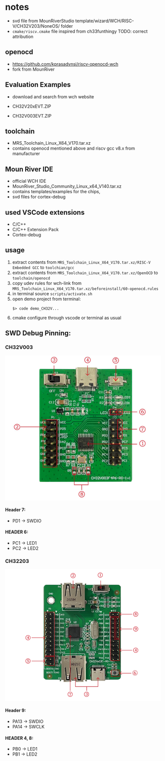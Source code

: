 # notes
 - svd file from MounRiverStudio 
   template/wizard/WCH/RISC-V/CH32V203/NoneOS/
   folder
 - `cmake/riscv.cmake` file inspired from ch33funthingy TODO: correct attribution

## openocd
 - https://github.com/kprasadvnsi/riscv-openocd-wch 
 - fork from MounRiver  

## Evaluation Examples
 - download and search from wch website
 
 - CH32V20xEVT.ZIP
 - CH32V003EVT.ZIP

## toolchain
 - MRS_Toolchain_Linux_X64_V170.tar.xz
 - contains openocd mentioned above and riscv gcc v8.x from manufacturer


## Moun River IDE
 - official WCH IDE
 - MounRiver_Studio_Community_Linux_x64_V140.tar.xz
 - contains templates/examples for the chips,
 - svd files for cortex-debug

## used VSCode extensions
 - C/C++
 - C/C++ Extension Pack
 - Cortex-debug

##  usage
 1. extract contents from `MRS_Toolchain_Linux_X64_V170.tar.xz/RISC-V Embedded GCC`
    to `toolchian/gcc`
 2. extract contents from `MRS_Toolchain_Linux_X64_V170.tar.xz/OpenOCD` to `toolchain/openocd`
 2. copy udev rules for wch-link from `MRS_Toolchain_Linux_X64_V170.tar.xz/beforeinstall/60-openocd.rules`
 3. in terminal source `scripts/activate.sh`
 4. open demo project from terminal:
    ```
    $> code demo_CH32V...
    ```
 5. cmake configure through vscode or terminal as usual

## SWD Debug Pinning:

### CH32V003
 ![image](docs/CH32v003F4P6-Evaluatuon.png)

#### Header 7:
 
- PD1 -> SWDIO
#### HEADER 6:
- PC1 -> LED1
- PC2 -> LED2

### CH32203
 ![image](docs/CH32V203xx-Evaluation.png)

#### Header 9:
- PA13 -> SWDIO 
- PA14 -> SWCLK
#### HEADER 4, 8:
- PB0 -> LED1
- PB1 -> LED2
